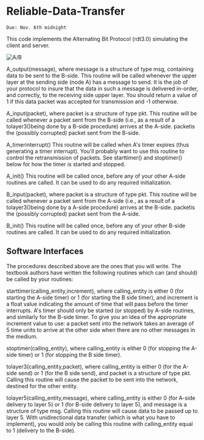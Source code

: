 Reliable-Data-Transfer
======================
`Due: Nov. 6th midnight`

This code implements the Alternating Bit Protocol (rdt3.0) simulating the client and server.

![A/B](http://www.cs.ucf.edu/~czou/CNT4704/PA-2.h1.gif)

A_output(message),
  where message is a structure of type msg, containing data to be sent to the B-side.
  This routine will be called whenever the upper layer at the sending side (node A) has a message to send. It is the job of your protocol to insure that the data in such a message is delivered in-order, and correctly, to the receiving side upper layer. You should return a value of 1 if this data packet was accepted for transmission and -1 otherwise.

A_input(packet),
  where packet is a structure of type pkt.
  This routine will be called whenever a packet sent from the B-side (i.e., as a result of a tolayer3()being done by a B-side procedure) arrives at the A-side. packetis the (possibly corrupted) packet sent from the B-side.

A_timerinterrupt()
  This routine will be called when A's timer expires (thus generating a timer interrupt). You'll probably want to use this routine to control the retransmission of packets. See starttimer() and stoptimer() below for how the timer is started and stopped.

A_init()
  This routine will be called once, before any of your other A-side routines are called. It can be used to do any required initialization.

B_input(packet),
  where packet is a structure of type pkt.
  This routine will be called whenever a packet sent from the A-side (i.e., as a result of a tolayer3()being done by a A-side procedure) arrives at the B-side. packetis the (possibly corrupted) packet sent from the A-side.

B_init()
  This routine will be called once, before any of your other B-side routines are called. It can be used to do any required initialization.
  
Software Interfaces
-------------------
The procedures described above are the ones that you will write. The textbook authors have written the following routines which can (and should) be called by your routines:

starttimer(calling_entity,increment),
  where calling_entity is either 0 (for starting the A-side timer) or 1 (for starting the B side timer), and increment is a float value indicating the amount of time that will pass before the timer interrupts. A's timer should only be started (or stopped) by A-side routines, and similarly for the B-side timer.
  To give you an idea of the appropriate increment value to use: a packet sent into the network takes an average of 5 time units to arrive at the other side when there are no other messages in the medium.

stoptimer(calling_entity),
  where calling_entity is either 0 (for stopping the A-side timer) or 1 (for stopping the B side timer).

tolayer3(calling_entity,packet),
  where calling_entity is either 0 (for the A-side send) or 1 (for the B side send), and packet is a structure of type pkt.
  Calling this routine will cause the packet to be sent into the network, destined for the other entity.

tolayer5(calling_entity,message),
  where calling_entity is either 0 (for A-side delivery to layer 5) or 1 (for B-side delivery to layer 5), and message is a structure of type msg. 
  Calling this routine will cause data to be passed up to layer 5. With unidirectional data transfer (which is what you have to implement), you would only be calling this routine with calling_entity equal to 1 (delivery to the B-side).